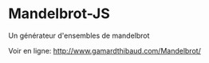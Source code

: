 Mandelbrot-JS
=============

Un générateur d'ensembles de mandelbrot

Voir en ligne: http://www.gamardthibaud.com/Mandelbrot/
